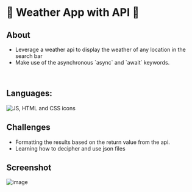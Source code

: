 <h1> 🌚 Weather App with API  🌝</h1>

<h2>About</h2>
<ul>
    <li>Leverage a weather api to display the weather of any location in the search bar</li>
    <li>Make use of the asynchronous `async` and `await` keywords.</li>
</ul>
<br>
<h2>Languages:</h2>
<img src="https://skillicons.dev/icons?i=js,html,css" alt="JS, HTML and CSS icons">

<br>
<h2>Challenges</h2>
<ul>
    <li>Formatting the results based on the return value from the api.</li>
     <li>Learning how to decipher and use json files</li>
</ul>

<h2>Screenshot</h2>

![image](https://github.com/Kenref/weather-app/assets/107287396/6531a12d-5174-4f3a-9a98-4fe4f506bd7d)


